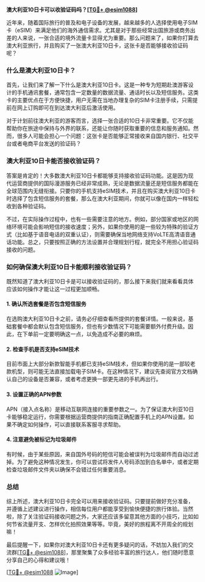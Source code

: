 **澳大利亚10日卡可以收验证码吗？[[TG💪+ @esim1088](https://t.me/s/esim1088)]**

近年来，随着国际旅行的普及和电子设备的发展，越来越多的人选择使用电子SIM卡（eSIM）来满足他们的海外通信需求。尤其是对于那些经常出国旅游或商务出差的人来说，一张合适的境外流量卡显得尤为重要。那么问题来了，如果你打算去澳大利亚旅行，并且购买了一张澳大利亚10日卡，这张卡是否能够接收验证码呢？

### **什么是澳大利亚10日卡？**

首先，让我们来了解一下什么是澳大利亚10日卡。这是一种专为短期赴澳游客设计的手机通讯套餐，通常包含一定数量的数据流量、通话时长以及短信服务。这类卡的主要优点在于方便快捷，用户无需在当地办理复杂的SIM卡注册手续，只需提前在网上订购即可在到达澳大利亚后激活使用。

对于计划前往澳大利亚的游客而言，选择一张合适的10日卡非常重要。它不仅能帮助你在旅途中保持与外界的联系，还能让你随时获取重要的信息和服务通知。然而，很多人可能会担心一个问题：这张卡是否能够正常接收来自国内银行、社交平台或者电商平台发送的验证码？

### **澳大利亚10日卡能否接收验证码？**

答案是肯定的！大多数澳大利亚10日卡都能够支持接收验证码功能。这是因为现代运营商提供的国际漫游服务已经非常成熟，无论是数据流量还是短信服务都能在全球范围内无缝衔接。只要你的手机支持eSIM技术，并且在购买澳大利亚10日卡时选择了包含短信服务的套餐，那么在澳大利亚期间，你就可以像在国内一样轻松收到各种验证码。

不过，在实际操作过程中，也有一些需要注意的地方。例如，部分国家或地区的网络环境可能会影响短信的接收速度；另外，如果你使用的是一些较为特殊的验证方式（比如基于语音电话的双重认证），则需要确保当地网络支持VoLTE高清语音通话功能。总之，只要按照正确的方法设置并合理规划行程，就完全不用担心验证码接收的问题。

### **如何确保澳大利亚10日卡能顺利接收验证码？**

既然知道了澳大利亚10日卡是可以接收验证码的，那么接下来我们就来看看具体应该如何操作才能让这一过程更加顺畅。

#### **1. 确认所选套餐是否包含短信服务**
在选购澳大利亚10日卡之前，请务必仔细查看所提供的套餐详情。一般来说，基础套餐中都会默认包含短信服务，但也有少数情况下可能需要额外付费升级。因此，在下单前一定要明确这一点，以免造成不必要的麻烦。

#### **2. 检查手机是否支持eSIM技术**
目前市面上大部分新款智能手机都已支持eSIM技术，但如果你使用的是一部较老款机型，则可能无法直接加载电子SIM卡。在这种情况下，建议先查阅官方文档确认自己的设备是否兼容，或者考虑更换一部更先进的手机再出行。

#### **3. 设置正确的APN参数**
APN（接入点名称）是移动互联网连接的重要参数之一。为了保证澳大利亚10日卡能够稳定运行，你需要根据运营商提供的指南正确配置手机上的APN设置。如果不确定如何操作，可以直接联系客服寻求帮助。

#### **4. 注意避免被标记为垃圾邮件**
有时候，由于某些原因，来自国外号码的短信可能会被误判为垃圾邮件而自动过滤掉。为了避免这种情况发生，你可以尝试将发件人号码添加到白名单中，或者定期检查垃圾邮件文件夹以确保不会错过任何重要消息。

### **总结**

综上所述，澳大利亚10日卡完全可以用来接收验证码。只要提前做好充分准备，并遵循上述建议进行操作，相信每位用户都能享受到愉快便捷的旅行体验。当然啦，除了关注验证码接收问题之外，大家还应该多留意其他方面的小技巧，比如如何节省流量开支、怎样优化拍照效果等等。毕竟，美好的旅程离不开周全的规划嘛！

最后提醒一下，如果你对澳大利亚10日卡还有更多疑问的话，不妨加入我们的交流群[[TG💪+ @esim1088](https://t.me/s/esim1088)]，那里聚集了众多经验丰富的旅行达人，他们随时愿意分享自己的心得和建议哦！

[[TG💪+ @esim1088](https://t.me/s/esim1088) ![Image](https://i.postimg.cc/4NQfJmqS/Snipaste-2025-05-13-00-14-12.png)]